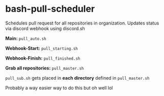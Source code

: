 # bash-pull-scheduler
Schedules pull request for all repositories in organization. Updates status via discord webhook using discord.sh

**Main:** ```pull_auto.sh```

**Webhook-Start:** ```pull_starting.sh```

**Webhook-Finish:** ```pull_finished.sh```

**Grab all repositories:** ```pull_master.sh```

```pull_sub.sh``` gets placed in **each directory** defined in ```pull_master.sh```

Probably a way easier way to do this but oh well lol
